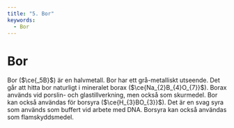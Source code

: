 ```yaml
---
title: "5. Bor"
keywords:
  - Bor
---
```


# Bor
Bor ($\ce{_5B}$) är en halvmetall. Bor har ett grå-metalliskt utseende. Det går att hitta bor naturligt i mineralet borax ($\ce{Na_{2}B_{4}O_{7}}$). Borax används vid porslin- och glastillverkning, men också som skurmedel. Bor kan också användas för borsyra ($\ce{H_{3}BO_{3}}$). Det är en svag syra som används som buffert vid arbete med DNA. Borsyra kan också användas som flamskyddsmedel.
